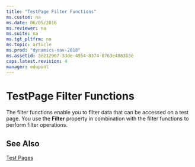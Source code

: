 ```yaml
---
title: "TestPage Filter Functions"
ms.custom: na
ms.date: 06/05/2016
ms.reviewer: na
ms.suite: na
ms.tgt_pltfrm: na
ms.topic: article
ms.prod: "dynamics-nav-2018"
ms.assetid: 3e212967-33de-4954-8374-8763e4883b3e
caps.latest.revision: 4
manager: edupont
---
```

# TestPage Filter Functions
The filter functions enable you to filter data that can be accessed on a test page. You use the **Filter** property in combination with the filter functions to perform filter operations.  
  
## See Also  
 [Test Pages](Test-Pages.md)